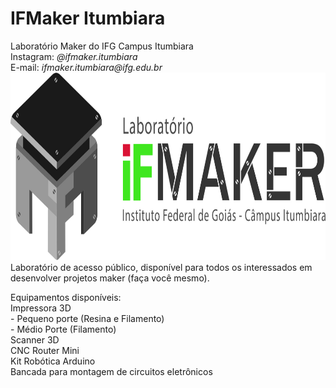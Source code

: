 <h1> IFMaker Itumbiara </h1>
Laboratório Maker do IFG Campus Itumbiara
<br>Instagram:<i> @ifmaker.itumbiara</i>
<br>E-mail:<i> ifmaker.itumbiara@ifg.edu.br</i>

<br>
<img src="https://github.com/ifmakeriub/ifmakeriub/blob/main/maker.jpg" alt="IFMAker Itumbiara" width="800" height="300">
<br>
Laboratório de acesso público, disponível para todos os interessados em desenvolver projetos maker (faça você mesmo).
<p>
Equipamentos disponíveis:
<br>Impressora 3D
<br> - Pequeno porte (Resina e Filamento)
<br> - Médio Porte (Filamento)
<br>Scanner 3D
<br>CNC Router Mini
<br>Kit Robótica Arduino
<br>Bancada para montagem de circuitos eletrônicos
<!---
ifmakeriub/ifmakeriub is a ✨ special ✨ repository because its `README.md` (this file) appears on your GitHub profile.
You can click the Preview link to take a look at your changes.
--->
